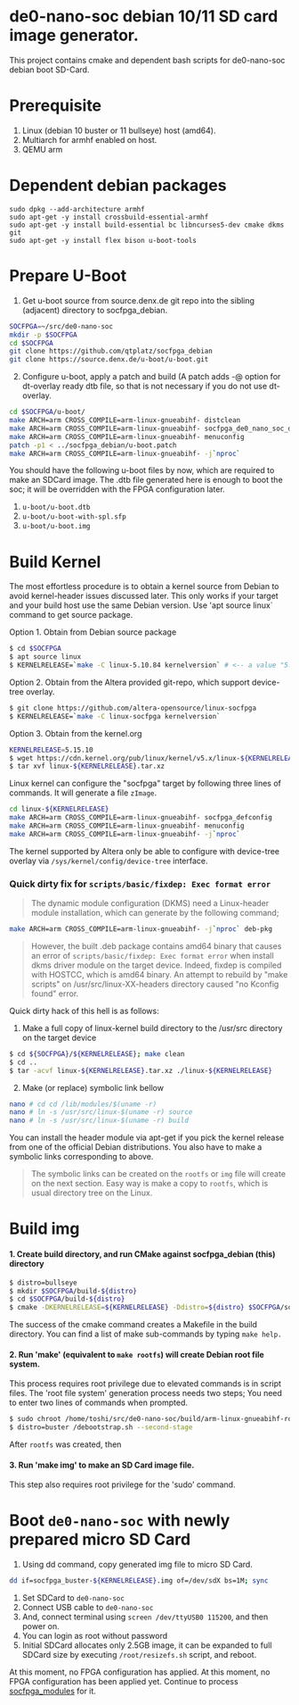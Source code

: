 de0-nano-soc debian 10/11 SD card image generator.
=====

This project contains cmake and dependent bash scripts for de0-nano-soc debian boot SD-Card.

Prerequisite
===============

1. Linux (debian 10 buster or 11 bullseye) host (amd64).
2. Multiarch for armhf enabled on host.
3. QEMU arm

Dependent debian packages
===========================

```
sudo dpkg --add-architecture armhf
sudo apt-get -y install crossbuild-essential-armhf
sudo apt-get -y install build-essential bc libncurses5-dev cmake dkms git
sudo apt-get -y install flex bison u-boot-tools
```

Prepare U-Boot
===========================
1. Get u-boot source from source.denx.de git repo into the sibling (adjacent) directory to socfpga_debian.

```bash
SOCFPGA=~/src/de0-nano-soc
mkdir -p $SOCFPGA
cd $SOCFPGA
git clone https://github.com/qtplatz/socfpga_debian
git clone https://source.denx.de/u-boot/u-boot.git
```
2. Configure u-boot, apply a patch and build (A patch adds -@ option for dt-overlay ready dtb file, so that is not necessary if you do not use dt-overlay.

```bash
cd $SOCFPGA/u-boot/
make ARCH=arm CROSS_COMPILE=arm-linux-gnueabihf- distclean
make ARCH=arm CROSS_COMPILE=arm-linux-gnueabihf- socfpga_de0_nano_soc_defconfig
make ARCH=arm CROSS_COMPILE=arm-linux-gnueabihf- menuconfig
patch -p1 < ../socfpga_debian/u-boot.patch
make ARCH=arm CROSS_COMPILE=arm-linux-gnueabihf- -j`nproc`
```
You should have the following u-boot files by now, which are required to make an SDCard image.
The .dtb file generated here is enough to boot the soc; it will be overridden with the FPGA configuration later.

1. `u-boot/u-boot.dtb`
1. `u-boot/u-boot-with-spl.sfp`
1. `u-boot/u-boot.img`

Build Kernel
=============================

The most effortless procedure is to obtain a kernel source from Debian to avoid kernel-header issues discussed later.  This only works if your target and your build host use the same Debian version.  Use 'apt source linux` command to get source package.

Option 1. Obtain from Debian source package
```bash
$ cd $SOCFPGA
$ apt source linux
$ KERNELRELEASE=`make -C linux-5.10.84 kernelversion` # <-- a value "5.10.84" need to be replaced with actual value.
```

Option 2. Obtain from the Altera provided git-repo, which support device-tree overlay.
```bash
$ git clone https://github.com/altera-opensource/linux-socfpga
$ KERNELRELEASE=`make -C linux-socfpga kernelversion`
```
Option 3. Obtain from the kernel.org
```bash
KERNELRELEASE=5.15.10
$ wget https://cdn.kernel.org/pub/linux/kernel/v5.x/linux-${KERNELRELEASE}.tar.xz
$ tar xvf linux-${KERNELRELEASE}.tar.xz
```

Linux kernel can configure the "socfpga" target by following three lines of commands.  It will generate a file `zImage`.

```bash
cd linux-${KERNELRELEASE}
make ARCH=arm CROSS_COMPILE=arm-linux-gnueabihf- socfpga_defconfig
make ARCH=arm CROSS_COMPILE=arm-linux-gnueabihf- menuconfig
make ARCH=arm CROSS_COMPILE=arm-linux-gnueabihf- -j`nproc`
```

The kernel supported by Altera only be able to configure with device-tree overlay via `/sys/kernel/config/device-tree` interface.

### Quick dirty fix for `scripts/basic/fixdep: Exec format error`

> The dynamic module configuration (DKMS) need a Linux-header module installation, which can generate by the following command;
```bash
make ARCH=arm CROSS_COMPILE=arm-linux-gnueabihf- -j`nproc` deb-pkg
```
> However, the built .deb package contains amd64 binary that causes an error of `scripts/basic/fixdep: Exec format error` when install dkms driver module on the target device.  Indeed, fixdep is compiled with HOSTCC, which is amd64 binary.  An attempt to rebuild by "make scripts" on /usr/src/linux-XX-headers directory caused "no Kconfig found" error.  

Quick dirty hack of this hell is as follows:

1. Make a full copy of linux-kernel build directory to the /usr/src directory on the target device
```bash
$ cd ${SOCFPGA}/${KERNELRELEASE}; make clean
$ cd ..
$ tar -acvf linux-${KERNELRELEASE}.tar.xz ./linux-${KERNELRELEASE}
```
2. Make (or replace) symbolic link bellow
```bash
nano # cd cd /lib/modules/$(uname -r)
nano # ln -s /usr/src/linux-$(uname -r) source
nano # ln -s /usr/src/linux-$(uname -r) build
```
You can install the header module via apt-get if you pick the kernel release from one of the official Debian distributions.  You also have to make a symbolic links corresponding to above.

> The symbolic links can be created on the `rootfs` or `img` file will create on the next section.
> Easy way is make a copy to `rootfs`, which is usual directory tree on the Linux.

Build img
=============================

#### 1. Create build directory, and run CMake against socfpga_debian (this) directory

```bash
$ distro=bullseye
$ mkdir $SOCFPGA/build-${distro}
$ cd $SOCFPGA/build-${distro}
$ cmake -DKERNELRELEASE=${KERNELRELEASE} -Ddistro=${distro} $SOCFPGA/socfpga_debian
```
The success of the cmake command creates a Makefile in the build directory.  You can find a list of make sub-commands by typing `make help.`

#### 2. Run 'make' (equivalent to `make rootfs`) will create Debian root file system.
This process requires root privilege due to elevated commands is in script files.  The 'root file system' generation process needs two steps; You need to enter two lines of commands when prompted.
```bash
$ sudo chroot /home/toshi/src/de0-nano-soc/build/arm-linux-gnueabihf-rootfs-buster
$ distro=buster /debootstrap.sh --second-stage
```
After `rootfs` was created, then

#### 3. Run 'make img' to make an SD Card image file.

This step also requires root privilege for the 'sudo' command.

Boot `de0-nano-soc` with newly prepared micro SD Card
=============================

1. Using dd command, copy generated img file to micro SD Card.
```bash
dd if=socfpga_buster-${KERNELRELEASE}.img of=/dev/sdX bs=1M; sync
```

1. Set SDCard to `de0-nano-soc`
1. Connect USB cable to `de0-nano-soc`
1. And, connect terminal using `screen /dev/ttyUSB0 115200`, and then power on.
1. You can login as root without password
1. Initial SDCard allocates only 2.5GB image, it can be expanded to full SDCard size by executing `/root/resizefs.sh` script, and reboot.

At this moment, no FPGA configuration has applied.  At this moment, no FPGA configuration has been applied yet.  Continue to process [socfpga_modules](https://github.com/qtplatz/socfpga_modules) for it.
